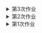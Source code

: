 <details>
<summary>第3次作业</summary>
<mark><font color=darkred>
  数据集网址:https://www.kaggle.com/eliasdabbas/gold-reserves-by-country-quarterly
  
  使用工具：图表秀、文图、百度图说
  
  呈现：
  ![图表秀](https://github.com/Amiya-95/homework/blob/master/%EF%BC%88%E5%9B%BE%E8%A1%A8%E7%A7%80%EF%BC%89%E9%83%A8%E5%88%86%E6%AC%A7%E6%B4%B2%E5%9B%BD%E5%AE%B61961-2018%E9%BB%84%E9%87%91%E5%82%A8%E5%A4%87.png)
  ![文图](https://github.com/Amiya-95/homework/blob/master/%EF%BC%88%E6%96%87%E5%9B%BE%EF%BC%89%E9%83%A8%E5%88%86%E6%AC%A7%E6%B4%B2%E5%9B%BD%E5%AE%B62001-2018%E9%BB%84%E9%87%91%E5%82%A8%E5%A4%87.jpg)
  ![百度图说](https://github.com/Amiya-95/homework/blob/master/%EF%BC%88%E7%99%BE%E5%BA%A6%E5%9B%BE%E8%AF%B4%EF%BC%89%E9%83%A8%E5%88%86%E6%AC%A7%E6%B4%B2%E5%9B%BD%E5%AE%B61961-2018%E9%BB%84%E9%87%91%E5%82%A8%E9%87%8F.png)
  
&emsp;&emsp;通过此次作业，我了解到了很多诸如数可视、图表秀、百度图说、镝数以及RAWGraphs、ChartBlocks、Tableau等可视化工具，对这些可视化工具的一些简单运用有了一定熟悉。同时，也学会了在Kaggle等数据公开网站上获取数据，以及对数据的一些筛选处理。本次我在尝试了几个数据集后，最终选择了各国黄金储备作为选取数据，并在一百多个国家、近两百年的数据统计中摘选了部分欧洲国家1961-2018年黄金储备变化情况进行可视化。由于是初次尝试，选取的数据和可视化工具都不是很有难度，只是能直观看出变化走势的折线图而已，但也同样让我学到了很多，也发现了自己在应用这些数据和工具时的一些问题。同时我也对我选取的其他数据集和工具进行了尝试，但由于不太能直观明显地表达出有价值的内容，故此作为了费案，但在此过程中也还是有所收获。

&emsp;&emsp;对于一些我还没能理解的问题，我也会继续努力学习。举例来说，我之前尝试做星巴克甜点营养成分的数据可视化，但数据中一种甜点含有的各营养成分之间单位不同、也不是简单的包含或并列关系，饼状图等都无法适用；即使用分组柱状图呈现，由于单位不同也无法看出各成分的多少有什么意义。这种数据应如何呈现才能让观众有直观的感受？这也许需要我今后继续摸索得出答案了。

&emsp;&emsp;另外，本周我重新学习了一些markdown语法，不过仍需要多加练习。有时照搬标准格式也会出现问题，还要继续努力。
</font></mark></summary>
</details>

<details>
<summary>第2次作业</summary>
<mark><font color=darkred>
1.《上海市公共数据和一网通办管理办法》《福建省政务数据管理办法》《成都市公共数据管理应用规定》《政府信息公开条例》等。
  
  参考链接：http://www.pkulaw.cn/fulltext_form.aspx?Gid=1510206959
  
  北京市政务数据资源网，上海市政府数据服务网，开放广东，广州市政府数据统一开放平台，苏州市政府数据开放平台，浙江政务服务网“数据开放”专题网站等。
  
  参考链接：http://www.tanmer.com/blog/451
2.2012：8.1%，7.6%，7.4%，7.9%
  2013：7.7%，7.6%，7.7%，7.7%
  2014：7.4%，7.5%，7.3%，7.4%
  2015：7.0%，7.0%，6.9%，6.8%
  2016：6.7%，6.7%，6.7%，6.8%
  2017：6.8%，6.8%，6.7%，6.7%
  2018：6.8%，6.7%，6.5%，6.4%
  
  统计指标：国内生产总值当季值
  
  数据页面：http://data.stats.gov.cn/easyquery.htm?cn=B01
  
  计算步骤：用当季度GDP减去上季度GDP，再除以上季度GDP即可
</font></mark></summary>
</details>




<details>
<summary>第1次作业</summary>
<mark><font color=darkred> 
  
 ![个人数据](https://github.com/Amiya-95/homework/blob/master/%E7%8E%8B%E8%A8%80%20%E6%95%B0%E6%8D%AE%E8%AE%B0%E5%BD%95.jpg) 
  
&emsp;&emsp;在本次数据的记录和与其他同学的交流中，我更明显地意识到生活中所有事情都是可以以数据的形式进行收集的，而不仅仅是一些类似数据新闻、市场分析的大事才有必要进行数据统计，这也加深了我对数据的敏感，希望今后能在这一方面学到更多。

&emsp;&emsp;在今天这个网络、信息高度发达的时代，公民的很多个人信息都会被收集。诸如网络上喜欢浏览哪类消息、视频；最近是否买了车、车险；网购时的消费倾向和消费习惯等。同时我们的很多社会行为都会被网络记录下来。收集这些信息的人不尽相同，总的来说主要是服务于我们的媒体、应用；有利益关系的商家；政府出于国家利益和社会利益方面的考虑下也会进行记录收集，等等。
</font></mark></summary>
</details>
